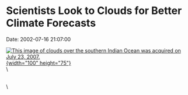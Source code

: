 Scientists Look to Clouds for Better Climate Forecasts
======================================================

Date: 2002-07-16 21:07:00

[![This image of clouds over the southern Indian Ocean was acquired on
July 23,
2007.](http://www.jpl.nasa.gov/images/misr/20120221/pia15399-640.jpg){width="100"
height="75"}](http://www.jpl.nasa.gov/news/&rn=news.xml&rst=6474)\
\

\
\
